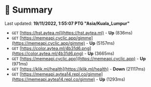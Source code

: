# 📖 Summary
Last updated: **19/11/2022, 1:55:07 PTG "Asia/Kuala_Lumpur"**

- `GET` [https://hst.aytea.ml](https://hst.aytea.ml) - **Up** (836ms)
- `GET` [https://memeapi.cyclic.app/gimme](https://memeapi.cyclic.app/gimme) - **Up** (5157ms)
- `GET` [https://color.aytea.ml/4b31d6.png](https://color.aytea.ml/4b31d6.png) - **Up** (3665ms)
- `GET` [https://memeapi.cyclic.app](https://memeapi.cyclic.app) - **Up** (971ms)
- `GET` [https://klik.ml/health](https://klik.ml/health) - **Down** (21117ms)
- `GET` [https://memeapi.aytea14.repl.co/gimme](https://memeapi.aytea14.repl.co/gimme) - **Up** (1293ms)
